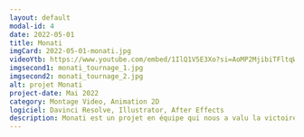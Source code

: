 ```yaml
---
layout: default
modal-id: 4
date: 2022-05-01
title: Monati
imgCard: 2022-05-01-monati.jpg
videoYtb: https://www.youtube.com/embed/1IlQ1V5E3Xo?si=AoMP2MjibiTFltqW
imgsecond1: monati_tournage_1.jpg
imgsecond2: monati_tournage_2.jpg
alt: projet Monati
project-date: Mai 2022
category: Montage Video, Animation 2D
logiciel: Davinci Resolve, Illustrator, After Effects
description: Monati est un projet en équipe qui nous a valu la victoire du concours d'essais audio-visuel. Dans ce projet j'ai surtout joué un rôle derrière la caméra et dans la réalisation de certaines animations présente dans le projet.
---
```

